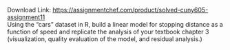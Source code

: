 Download Link: https://assignmentchef.com/product/solved-cuny605-assignment11
<br>
Using the “cars” dataset in R, build a linear model for stopping distance as a function of speed and replicate the analysis of your textbook chapter 3 (visualization, quality evaluation of the model, and residual analysis.)
